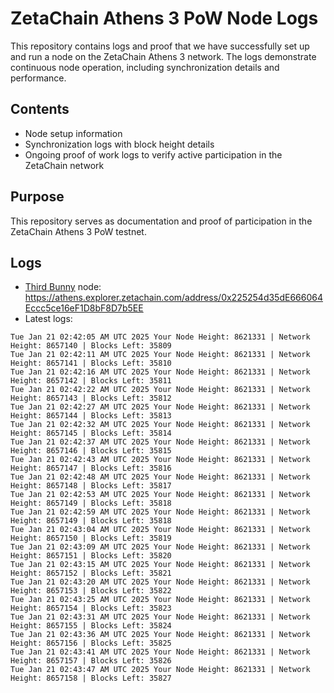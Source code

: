# ZetaChain Athens 3 PoW Node Logs
This repository contains logs and proof that we have successfully set up and run a node on the ZetaChain Athens 3 network. The logs demonstrate continuous node operation, including synchronization details and performance.

## Contents
- Node setup information
- Synchronization logs with block height details
- Ongoing proof of work logs to verify active participation in the ZetaChain network

## Purpose
This repository serves as documentation and proof of participation in the ZetaChain Athens 3 PoW testnet.

## Logs

- [Third Bunny](https://thirdbunny.xyz/) node: https://athens.explorer.zetachain.com/address/0x225254d35dE666064Eccc5ce16eF1D8bF8D7b5EE
- Latest logs:
```
Tue Jan 21 02:42:05 AM UTC 2025 Your Node Height: 8621331 | Network Height: 8657140 | Blocks Left: 35809
Tue Jan 21 02:42:11 AM UTC 2025 Your Node Height: 8621331 | Network Height: 8657141 | Blocks Left: 35810
Tue Jan 21 02:42:16 AM UTC 2025 Your Node Height: 8621331 | Network Height: 8657142 | Blocks Left: 35811
Tue Jan 21 02:42:22 AM UTC 2025 Your Node Height: 8621331 | Network Height: 8657143 | Blocks Left: 35812
Tue Jan 21 02:42:27 AM UTC 2025 Your Node Height: 8621331 | Network Height: 8657144 | Blocks Left: 35813
Tue Jan 21 02:42:32 AM UTC 2025 Your Node Height: 8621331 | Network Height: 8657145 | Blocks Left: 35814
Tue Jan 21 02:42:37 AM UTC 2025 Your Node Height: 8621331 | Network Height: 8657146 | Blocks Left: 35815
Tue Jan 21 02:42:43 AM UTC 2025 Your Node Height: 8621331 | Network Height: 8657147 | Blocks Left: 35816
Tue Jan 21 02:42:48 AM UTC 2025 Your Node Height: 8621331 | Network Height: 8657148 | Blocks Left: 35817
Tue Jan 21 02:42:53 AM UTC 2025 Your Node Height: 8621331 | Network Height: 8657149 | Blocks Left: 35818
Tue Jan 21 02:42:59 AM UTC 2025 Your Node Height: 8621331 | Network Height: 8657149 | Blocks Left: 35818
Tue Jan 21 02:43:04 AM UTC 2025 Your Node Height: 8621331 | Network Height: 8657150 | Blocks Left: 35819
Tue Jan 21 02:43:09 AM UTC 2025 Your Node Height: 8621331 | Network Height: 8657151 | Blocks Left: 35820
Tue Jan 21 02:43:15 AM UTC 2025 Your Node Height: 8621331 | Network Height: 8657152 | Blocks Left: 35821
Tue Jan 21 02:43:20 AM UTC 2025 Your Node Height: 8621331 | Network Height: 8657153 | Blocks Left: 35822
Tue Jan 21 02:43:25 AM UTC 2025 Your Node Height: 8621331 | Network Height: 8657154 | Blocks Left: 35823
Tue Jan 21 02:43:31 AM UTC 2025 Your Node Height: 8621331 | Network Height: 8657155 | Blocks Left: 35824
Tue Jan 21 02:43:36 AM UTC 2025 Your Node Height: 8621331 | Network Height: 8657156 | Blocks Left: 35825
Tue Jan 21 02:43:41 AM UTC 2025 Your Node Height: 8621331 | Network Height: 8657157 | Blocks Left: 35826
Tue Jan 21 02:43:47 AM UTC 2025 Your Node Height: 8621331 | Network Height: 8657158 | Blocks Left: 35827
```

